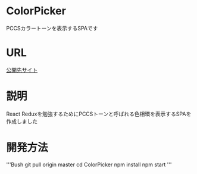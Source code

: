 # ColorPicker
PCCSカラートーンを表示するSPAです

# URL
[公開先サイト](https://mythic-emissary-298307.web.app/)

# 説明
React Reduxを勉強するためにPCCSトーンと呼ばれる色相環を表示するSPAを作成しました

# 開発方法
'''Bush
  git pull origin master
  cd ColorPicker
  npm install 
  npm start
'''
